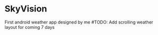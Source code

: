 # SkyVision
First android weather app designed by me
#TODO:
Add scrolling weather layout for coming 7 days
